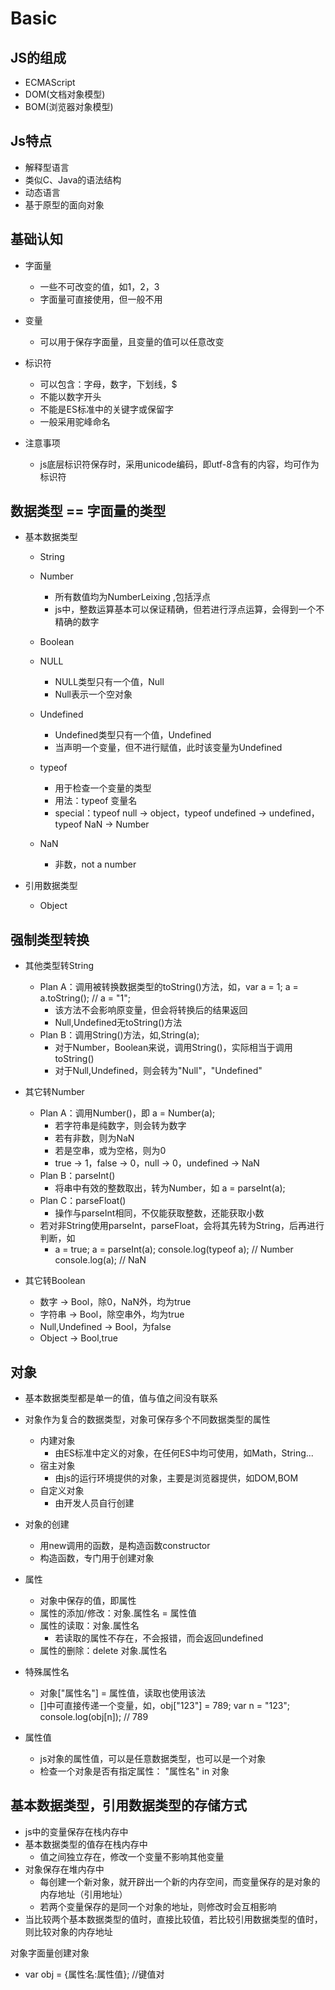 Basic
=====
JS的组成
-----
* ECMAScript
* DOM(文档对象模型)
* BOM(浏览器对象模型)

Js特点
---
* 解释型语言
* 类似C、Java的语法结构
* 动态语言
* 基于原型的面向对象

基础认知
---
* 字面量
  * 一些不可改变的值，如1，2，3
  * 字面量可直接使用，但一般不用

* 变量
  * 可以用于保存字面量，且变量的值可以任意改变

* 标识符
  * 可以包含：字母，数字，下划线，$
  * 不能以数字开头
  * 不能是ES标准中的关键字或保留字
  * 一般采用驼峰命名

* 注意事项
  * js底层标识符保存时，采用unicode编码，即utf-8含有的内容，均可作为标识符

数据类型 == 字面量的类型
---
* 基本数据类型
  * String
  * Number
    * 所有数值均为NumberLeixing ,包括浮点
    * js中，整数运算基本可以保证精确，但若进行浮点运算，会得到一个不精确的数字  
  * Boolean
  * NULL
    * NULL类型只有一个值，Null
    * Null表示一个空对象 
  * Undefined
    * Undefined类型只有一个值，Undefined
    * 当声明一个变量，但不进行赋值，此时该变量为Undefined 

  * typeof
    * 用于检查一个变量的类型
    * 用法：typeof 变量名 
    * special：typeof null -> object，typeof undefined -> undefined，typeof NaN -> Number

  * NaN
    * 非数，not a number 

* 引用数据类型
  * Object

强制类型转换
---
* 其他类型转String
  * Plan A：调用被转换数据类型的toString()方法，如，var a = 1; a = a.toString();   // a = "1";
    * 该方法不会影响原变量，但会将转换后的结果返回
    * Null,Undefined无toString()方法
  * Plan B：调用String()方法，如,String(a);
    * 对于Number，Boolean来说，调用String()，实际相当于调用toString()
    * 对于Null,Undefined，则会转为"Null"，"Undefined"

* 其它转Number
  * Plan A：调用Number()，即 a = Number(a);
    * 若字符串是纯数字，则会转为数字
    * 若有非数，则为NaN
    * 若是空串，或为空格，则为0
    * true -> 1，false -> 0，null -> 0，undefined -> NaN  
  * Plan B：parseInt()
    * 将串中有效的整数取出，转为Number，如 a = parseInt(a);
  * Plan C：parseFloat()
    * 操作与parseInt相同，不仅能获取整数，还能获取小数
  * 若对非String使用parseInt，parseFloat，会将其先转为String，后再进行判断，如
    * a = true; a = parseInt(a); console.log(typeof a); // Number console.log(a); // NaN

* 其它转Boolean
  * 数字 -> Bool，除0，NaN外，均为true
  * 字符串 -> Bool，除空串外，均为true
  * Null,Undefined -> Bool，为false
  * Object -> Bool,true 

对象
---
* 基本数据类型都是单一的值，值与值之间没有联系
* 对象作为复合的数据类型，对象可保存多个不同数据类型的属性
  * 内建对象
    * 由ES标准中定义的对象，在任何ES中均可使用，如Math，String...
  * 宿主对象
    * 由js的运行环境提供的对象，主要是浏览器提供，如DOM,BOM
  * 自定义对象
    * 由开发人员自行创建

* 对象的创建
  * 用new调用的函数，是构造函数constructor
  * 构造函数，专门用于创建对象

* 属性
  * 对象中保存的值，即属性
  * 属性的添加/修改：对象.属性名 = 属性值
  * 属性的读取：对象.属性名
    * 若读取的属性不存在，不会报错，而会返回undefined
  * 属性的删除：delete 对象.属性名


* 特殊属性名
  * 对象["属性名"] = 属性值，读取也使用该法
  * []中可直接传递一个变量，如，obj["123"] = 789; var n = "123"; console.log(obj[n]); // 789

* 属性值
  * js对象的属性值，可以是任意数据类型，也可以是一个对象 
  * 检查一个对象是否有指定属性： "属性名" in 对象

基本数据类型，引用数据类型的存储方式
---
* js中的变量保存在栈内存中
* 基本数据类型的值存在栈内存中
  * 值之间独立存在，修改一个变量不影响其他变量
* 对象保存在堆内存中
  * 每创建一个新对象，就开辟出一个新的内存空间，而变量保存的是对象的内存地址（引用地址）
  * 若两个变量保存的是同一个对象的地址，则修改时会互相影响
* 当比较两个基本数据类型的值时，直接比较值，若比较引用数据类型的值时，则比较对象的内存地址

对象字面量创建对象
* var obj = {属性名:属性值}; //键值对

 
